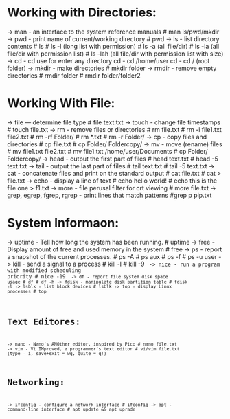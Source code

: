 Working with Directories:
=========================
-> man - an interface to the system reference manuals
	# man ls/pwd/mkdir
-> pwd - print name of current/working directory
	# pwd
-> ls - list directory contents
	# ls
	# ls -l (long list with permission)
	# ls -a (all file/dir)
	# ls -la (all file/dir with permission list)
	# ls -lah (all file/dir with permission list with size)	
-> cd - cd use for enter any directory
	cd - cd /home/user
	cd - cd / (root folder)
-> mkdir - make directories
	# mkdir folder
-> rmdir - remove empty directories
	# rmdir folder
	# rmdir folder/folder2

Working With File:
==================
-> file — determine file type
	# file text.txt
-> touch - change file timestamps
	# touch file.txt
-> rm - remove files or directories
	# rm file.txt
	# rm -i file1.txt file2.txt
	# rm -rf Folder/
	# rm *.txt
	# rm -r Folder/
-> cp - copy files and directories
	# cp file.txt
	# cp Folder/ Foldercopy/
-> mv - move (rename) files
	# mv file1.txt file2.txt
	# mv file1.txt /home/user/Documents
	# cp Folder/ Foldercopy/
-> head - output the first part of files
	# head text.txt
	# head -5 text.txt
-> tail - output the last part of files
	# tail text.txt
	# tail -5 text.txt
-> cat - concatenate files and print on the standard output
	# cat file.txt
	# cat > file.txt
-> echo - display a line of text
	# echo hello world!
	# echo this is the file one > f1.txt 
-> more - file perusal filter for crt viewing
	# more file.txt
-> grep,  egrep,  fgrep,  rgrep  -  print  lines  that  match
       patterns
	#grep p pip.txt

System Informaon:
=================
-> uptime - Tell how long the system has been running.
	# uptime
-> free - Display amount of free and used memory in the system
	# free
-> ps - report a snapshot of the current processes.
	# ps -A
	# ps aux
	# ps -f
	# ps -u user
-> kill - send a signal to a process
	# kill -l
	# kill -9 <code>
-> nice  -  run  a program with modified scheduling
       priority
	# nice -19 <code>
-> df - report file system disk space usage
	# df
	# df -h
-> fdisk - manipulate disk partition table
	# fdisk -l
-> lsblk - list block devices
	# lsblk
-> top - display Linux processes
	# top

Text Editores:
==============
-> nano - Nano's ANOther editor, inspired by Pico
	# nano file.txt
-> vim - Vi IMproved, a programmer's text editor
	# vi/vim file.txt (type - i, save+exit = wq, quite = q!)

Networking:
===========
-> ifconfig - configure a network interface
	# ifconfig
-> apt - command-line interface
	# apt update && apt uprade



